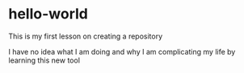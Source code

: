 # hello-world
This is my first lesson on creating a repository 
 
I have no idea what I am doing and why I am complicating my life by learning this new tool
